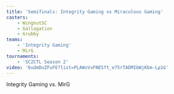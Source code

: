 ```yaml
---
title: 'Semifinals: Integrity Gaming vs Miraculous Gaming'
casters:
    - WingnutSC
    - Gallagation
    - Grubby
teams:
    - 'Integrity Gaming'
    - MirG
tournaments:
    - 'SC2CTL Season 2'
video: '6udmDuZFuFE?list=PLAWvVvFNESft_e75rTADMIbWjKbm-Lp1G'
---
```

Integrity Gaming vs. MirG